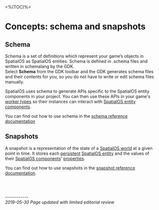 <%(TOC)%>
# Concepts: schema and snapshots

## Schema

Schema is a set of definitions which represent your game’s objects in SpatialOS as SpatialOS entities. Schema is defined in .schema files and written in schemalang by the GDK.</br>
Select **Schema** from the GDK toolbar and the GDK generates schema files and their contents for you, so you do not have to write or edit schema files manually.

SpatialOS uses schema to generate APIs specific to the SpatialOS entity components in your project. You can then use these APIs in your game's [worker types]({{urlRoot}}/content/glossary#worker-types) so their instances can interact with [SpatialOS entity components]({{urlRoot}}/content/glossary#spatialos-component).

You can find out how to use schema in the [schema reference documentation]({{urlRoot}}/content/how-to-use-schema)

## Snapshots

A snapshot is a representation of the state of a [SpatialOS world]({{urlRoot}}/content/glossary#spatialos-world) at a given point in time. It stores each [persistent]({{urlRoot}}/content/glossary#persistence) [SpatialOS entity]({{urlRoot}}/content/glossary#spatialos-entity) and the values of their [SpatialOS components]({{urlRoot}}/content/glossary#spatialos-component)' [properties](https://docs.improbable.io/reference/latest/shared/glossary#property).

You can find out how to use snapshots in the [snapshot reference documentation]({{urlRoot}}/content/how-to-use-snapshots).

<br/>

<br/>------------<br/>
_2019-05-30 Page updated with limited editorial review_
<br/>	<br/>
